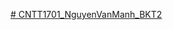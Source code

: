 [# CNTT1701_NguyenVanManh_BKT2](https://colab.research.google.com/drive/14MZTcUPfrHtZcWHuGMTxiOdz8Lv1QIYn#scrollTo=tqvtAK9iitLH)
